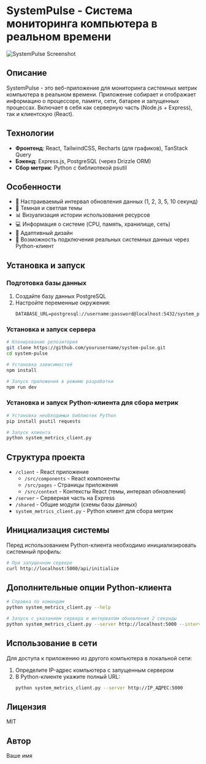 # SystemPulse - Система мониторинга компьютера в реальном времени

![SystemPulse Screenshot](https://example.com/screenshot.png)

## Описание

SystemPulse - это веб-приложение для мониторинга системных метрик компьютера в реальном времени. Приложение собирает и отображает информацию о процессоре, памяти, сети, батарее и запущенных процессах. Включает в себя как серверную часть (Node.js + Express), так и клиентскую (React).

## Технологии

- **Фронтенд**: React, TailwindCSS, Recharts (для графиков), TanStack Query
- **Бэкенд**: Express.js, PostgreSQL (через Drizzle ORM)
- **Сбор метрик**: Python с библиотекой psutil

## Особенности

- 🔄 Настраиваемый интервал обновления данных (1, 2, 3, 5, 10 секунд)
- 🌙 Темная и светлая темы
- 📊 Визуализация истории использования ресурсов
- 💻 Информация о системе (CPU, память, хранилище, сеть)
- 📱 Адаптивный дизайн
- 🔌 Возможность подключения реальных системных данных через Python-клиент

## Установка и запуск

### Подготовка базы данных

1. Создайте базу данных PostgreSQL
2. Настройте переменные окружения:
   ```
   DATABASE_URL=postgresql://username:password@localhost:5432/system_pulse
   ```

### Установка и запуск сервера

```bash
# Клонирование репозитория
git clone https://github.com/yourusername/system-pulse.git
cd system-pulse

# Установка зависимостей
npm install

# Запуск приложения в режиме разработки
npm run dev
```

### Установка и запуск Python-клиента для сбора метрик

```bash
# Установка необходимых библиотек Python
pip install psutil requests

# Запуск клиента
python system_metrics_client.py
```

## Структура проекта

- `/client` - React приложение
  - `/src/components` - React компоненты
  - `/src/pages` - Страницы приложения
  - `/src/context` - Контексты React (темы, интервал обновления)
- `/server` - Серверная часть на Express
- `/shared` - Общие модули (схемы базы данных)
- `system_metrics_client.py` - Python клиент для сбора метрик

## Инициализация системы

Перед использованием Python-клиента необходимо инициализировать системный профиль:

```bash
# При запущенном сервере
curl http://localhost:5000/api/initialize
```

## Дополнительные опции Python-клиента

```bash
# Справка по командам
python system_metrics_client.py --help

# Запуск с указанием сервера и интервалом обновления 2 секунды
python system_metrics_client.py --server http://localhost:5000 --interval 2
```

## Использование в сети

Для доступа к приложению из другого компьютера в локальной сети:

1. Определите IP-адрес компьютера с запущенным сервером
2. В Python-клиенте укажите полный URL:
   ```bash
   python system_metrics_client.py --server http://IP_АДРЕС:5000
   ```

## Лицензия

MIT

## Автор

Ваше имя